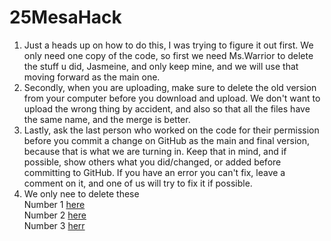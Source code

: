 # 25MesaHack  
1)  Just a heads up on how to do this, I was trying to figure it out first. We only need one copy of the code, so first we need Ms.Warrior to delete the stuff u did, Jasmeine, and only keep mine, and we will use that moving forward as the main one.
2)  Secondly, when you are uploading, make sure to delete the old version from your computer before you download and upload. We don't want to upload the wrong thing by accident, and also so that all the files have the same name, and the merge is better.  
3)  Lastly, ask the last person who worked on the code for their permission before you commit a change on GitHub as the main and final version, because that is what we are turning in. Keep that in mind, and if possible, show others what you did/changed, or added before committing to GitHub. If you have an error you can't fix, leave a comment on it, and one of us will try to fix it if possible.  
4)  We only nee to delete these  
Number 1 [here](https://github.com/AshaJWarrior/25MesaHack/blob/PC-Club-Raj_V1/index%20(1).html)  
Number 2 [here](https://github.com/AshaJWarrior/25MesaHack/blob/PC-Club-Raj_V1/script%20(1).js)  
Number 3 [herr](https://github.com/AshaJWarrior/25MesaHack/blob/PC-Club-Raj_V1/styles%20(1).css)  
